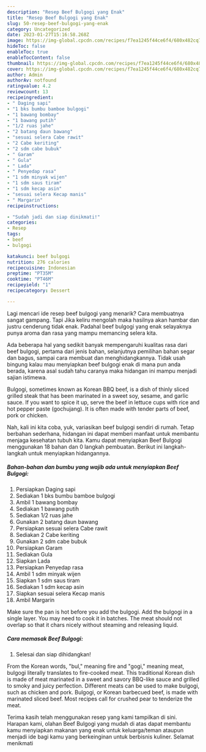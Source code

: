 ```yaml
---
description: "Resep Beef Bulgogi yang Enak"
title: "Resep Beef Bulgogi yang Enak"
slug: 50-resep-beef-bulgogi-yang-enak
category: Uncategorized
date: 2023-01-27T15:16:58.268Z
image: https://img-global.cpcdn.com/recipes/f7ea1245f44ce6f4/680x482cq70/beef-bulgogi-foto-resep-utama.jpg
hideToc: false
enableToc: true
enableTocContent: false
thumbnail: https://img-global.cpcdn.com/recipes/f7ea1245f44ce6f4/680x482cq70/beef-bulgogi-foto-resep-utama.jpg
cover: https://img-global.cpcdn.com/recipes/f7ea1245f44ce6f4/680x482cq70/beef-bulgogi-foto-resep-utama.jpg
author: Admin
authorAv: notfound
ratingvalue: 4.2
reviewcount: 13
recipeingredient:
- " Daging sapi"
- "1 bks bumbu bamboe bulgogi"
- "1 bawang bombay"
- "1 bawang putih"
- "1/2 ruas jahe"
- "2 batang daun bawang"
- "sesuai selera Cabe rawit"
- "2 Cabe keriting"
- "2 sdm cabe bubuk"
- " Garam"
- " Gula"
- " Lada"
- " Penyedap rasa"
- "1 sdm minyak wijen"
- "1 sdm saus tiram"
- "1 sdm kecap asin"
- "sesuai selera Kecap manis"
- " Margarin"
recipeinstructions:

- "Sudah jadi dan siap dinikmati!"
categories:
- Resep
tags:
- beef
- bulgogi

katakunci: beef bulgogi 
nutrition: 276 calories
recipecuisine: Indonesian
preptime: "PT35M"
cooktime: "PT46M"
recipeyield: "1"
recipecategory: Dessert

---
```



Lagi mencari ide resep beef bulgogi yang menarik? Cara membuatnya sangat gampang. Tapi Jika keliru mengolah maka hasilnya akan hambar dan justru cenderung tidak enak. Padahal beef bulgogi yang enak selayaknya punya aroma dan rasa yang mampu memancing selera kita.


Ada beberapa hal yang sedikit banyak mempengaruhi kualitas rasa dari beef bulgogi, pertama dari jenis bahan, selanjutnya pemilihan bahan segar dan bagus, sampai cara membuat dan menghidangkannya. Tidak usah bingung kalau mau menyiapkan beef bulgogi enak di mana pun anda berada, karena asal sudah tahu caranya maka hidangan ini mampu menjadi sajian istimewa.

Bulgogi, sometimes known as Korean BBQ beef, is a dish of thinly sliced grilled steak that has been marinated in a sweet soy, sesame, and garlic sauce. If you want to spice it up, serve the beef in lettuce cups with rice and hot pepper paste (gochujang). It is often made with tender parts of beef, pork or chicken.


Nah, kali ini kita coba, yuk, variasikan beef bulgogi sendiri di rumah. Tetap berbahan sederhana, hidangan ini dapat memberi manfaat untuk membantu menjaga kesehatan tubuh kita. Kamu dapat menyiapkan Beef Bulgogi menggunakan 18 bahan dan 0 langkah pembuatan. Berikut ini langkah-langkah untuk menyiapkan hidangannya.

<!--inarticleads1-->

##### Bahan-bahan dan bumbu yang wajib ada untuk menyiapkan Beef Bulgogi:

1. Persiapkan  Daging sapi
1. Sediakan 1 bks bumbu bamboe bulgogi
1. Ambil 1 bawang bombay
1. Sediakan 1 bawang putih
1. Sediakan 1/2 ruas jahe
1. Gunakan 2 batang daun bawang
1. Persiapkan sesuai selera Cabe rawit
1. Sediakan 2 Cabe keriting
1. Gunakan 2 sdm cabe bubuk
1. Persiapkan  Garam
1. Sediakan  Gula
1. Siapkan  Lada
1. Persiapkan  Penyedap rasa
1. Ambil 1 sdm minyak wijen
1. Siapkan 1 sdm saus tiram
1. Sediakan 1 sdm kecap asin
1. Siapkan sesuai selera Kecap manis
1. Ambil  Margarin


Make sure the pan is hot before you add the bulgogi. Add the bulgogi in a single layer. You may need to cook it in batches. The meat should not overlap so that it chars nicely without steaming and releasing liquid. 

<!--inarticleads2-->

##### Cara memasak Beef Bulgogi:


1. Selesai dan siap dihidangkan!

From the Korean words, &#34;bul,&#34; meaning fire and &#34;gogi,&#34; meaning meat, bulgogi literally translates to fire-cooked meat. This traditional Korean dish is made of meat marinated in a sweet and savory BBQ-like sauce and grilled to smoky and juicy perfection. Different meats can be used to make bulgogi, such as chicken and pork. Bulgogi, or Korean barbecued beef, is made with marinated sliced beef. Most recipes call for crushed pear to tenderize the meat. 

Terima kasih telah menggunakan resep yang kami tampilkan di sini. Harapan kami, olahan Beef Bulgogi yang mudah di atas dapat membantu kamu menyiapkan makanan yang enak untuk keluarga/teman ataupun menjadi ide bagi kamu yang berkeinginan untuk berbisnis kuliner. Selamat menikmati
